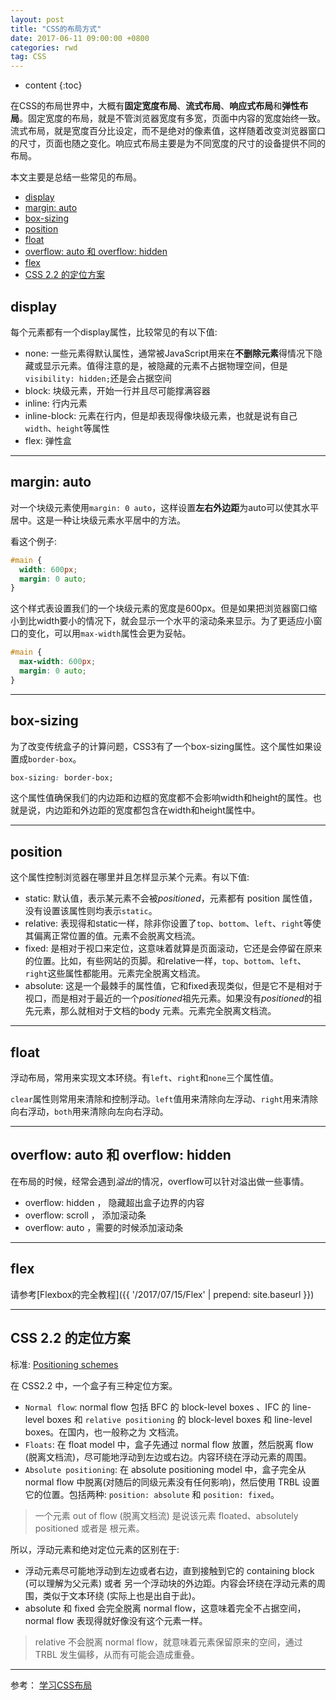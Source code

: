 ```yaml
---
layout: post
title: "CSS的布局方式"
date: 2017-06-11 09:00:00 +0800 
categories: rwd
tag: CSS
---
```

* content
{:toc}

在CSS的布局世界中，大概有**固定宽度布局**、**流式布局**、**响应式布局**和**弹性布局**。固定宽度的布局，就是不管浏览器宽度有多宽，页面中内容的宽度始终一致。流式布局，就是宽度百分比设定，而不是绝对的像素值，这样随着改变浏览器窗口的尺寸，页面也随之变化。响应式布局主要是为不同宽度的尺寸的设备提供不同的布局。

本文主要是总结一些常见的布局。

<!-- more -->

<!-- TOC -->

- [display](#display)
- [margin: auto](#margin-auto)
- [box-sizing](#box-sizing)
- [position](#position)
- [float](#float)
- [overflow: auto 和 overflow: hidden](#overflow-auto-和-overflow-hidden)
- [flex](#flex)
- [CSS 2.2 的定位方案](#css-22-的定位方案)

<!-- /TOC -->

## display

每个元素都有一个display属性，比较常见的有以下值:

+ none: 一些元素得默认属性，通常被JavaScript用来在**不删除元素**得情况下隐藏或显示元素。值得注意的是，被隐藏的元素不占据物理空间，但是`visibility: hidden;`还是会占据空间
+ block: 块级元素，开始一行并且尽可能撑满容器
+ inline: 行内元素
+ inline-block: 元素在行内，但是却表现得像块级元素，也就是说有自己`width`、`height`等属性
+ flex: 弹性盒

---

## margin: auto

对一个块级元素使用`margin: 0 auto`，这样设置**左右外边距**为auto可以使其水平居中。这是一种让块级元素水平居中的方法。

看这个例子:

```css
#main {
  width: 600px;
  margin: 0 auto;
}
```

这个样式表设置我们的一个块级元素的宽度是600px。但是如果把浏览器窗口缩小到比width要小的情况下，就会显示一个水平的滚动条来显示。为了更适应小窗口的变化，可以用`max-width`属性会更为妥帖。

```css
#main {
  max-width: 600px;
  margin: 0 auto;
}
```

---

## box-sizing

为了改变传统盒子的计算问题，CSS3有了一个box-sizing属性。这个属性如果设置成`border-box`。

```css
box-sizing: border-box;
```

这个属性值确保我们的内边距和边框的宽度都不会影响width和height的属性。也就是说，内边距和外边距的宽度都包含在width和height属性中。

---

## position

这个属性控制浏览器在哪里并且怎样显示某个元素。有以下值:

+ static: 默认值，表示某元素不会被*positioned*，元素都有 position 属性值，没有设置该属性则均表示`static`。
+ relative: 表现得和static一样，除非你设置了`top`、`bottom`、`left`、`right`等使其偏离正常位置的值。元素不会脱离文档流。
+ fixed: 是相对于视口来定位，这意味着就算是页面滚动，它还是会停留在原来的位置。比如，有些网站的页脚。和relative一样，`top`、`bottom`、`left`、`right`这些属性都能用。元素完全脱离文档流。
+ absolute: 这是一个最棘手的属性值，它和fixed表现类似，但是它不是相对于视口，而是相对于最近的一个*positioned*祖先元素。如果没有*positioned*的祖先元素，那么就相对于文档的body 元素。元素完全脱离文档流。

---

## float

浮动布局，常用来实现文本环绕。有`left`、`right`和`none`三个属性值。

`clear`属性则常用来清除和控制浮动。`left`值用来清除向左浮动、`right`用来清除向右浮动，`both`用来清除向左向右浮动。

---

## overflow: auto 和 overflow: hidden

在布局的时候，经常会遇到*溢出*的情况，overflow可以针对溢出做一些事情。

+ overflow: hidden ， 隐藏超出盒子边界的内容
+ overflow: scroll ， 添加滚动条
+ overflow: auto ，需要的时候添加滚动条

---

## flex

请参考[Flexbox的完全教程]({{ '/2017/07/15/Flex' | prepend: site.baseurl }})

---

## CSS 2.2 的定位方案

标准: [Positioning schemes](https://www.w3.org/TR/CSS22/visuren.html)

在 CSS2.2 中，一个盒子有三种定位方案。

+ `Normal flow`: normal flow 包括 BFC 的 block-level boxes 、IFC 的 line-level boxes 和 `relative positioning` 的 block-level boxes 和 line-level boxes。在国内，也一般称之为 文档流。
+ `Floats`: 在 float model 中，盒子先通过 normal flow 放置，然后脱离 flow (脱离文档流)，尽可能地浮动到左边或右边。内容环绕在浮动元素的周围。
+ `Absolute positioning`: 在 absolute positioning model 中，盒子完全从 normal flow 中脱离(对随后的同级元素没有任何影响)，然后使用 TRBL 设置它的位置。包括两种: `position: absolute` 和 `position: fixed`。

> 一个元素 out of flow (脱离文档流) 是说该元素 floated、absolutely positioned 或者是 根元素。

所以，浮动元素和绝对定位元素的区别在于:

+ 浮动元素尽可能地浮动到左边或者右边，直到接触到它的 containing block (可以理解为父元素) 或者 另一个浮动块的外边距。内容会环绕在浮动元素的周围，类似于文本环绕 (实际上也是出自于此)。
+ absolute 和 fixed 会完全脱离 normal flow，这意味着完全不占据空间，normal flow 表现得就好像没有这个元素一样。

> relative 不会脱离 normal flow，就意味着元素保留原来的空间，通过 TRBL 发生偏移，从而有可能会造成重叠。

---

参考： [学习CSS布局](http://zh.learnlayout.com/)